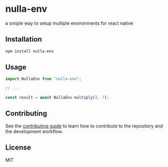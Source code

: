 # nulla-env

a smiple way to setup multiple environments for react native

## Installation

```sh
npm install nulla-env
```

## Usage

```js
import NullaEnv from "nulla-env";

// ...

const result = await NullaEnv.multiply(3, 7);
```

## Contributing

See the [contributing guide](CONTRIBUTING.md) to learn how to contribute to the repository and the development workflow.

## License

MIT
